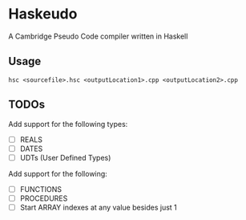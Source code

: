 # Haskeudo
A Cambridge Pseudo Code compiler written in Haskell

## Usage
`hsc <sourcefile>.hsc <outputLocation1>.cpp <outputLocation2>.cpp`



## TODOs
Add support for the following types:
- [ ] REALS
- [ ] DATES
- [ ] UDTs (User Defined Types)

Add support for the following:
- [ ] FUNCTIONS
- [ ] PROCEDURES
- [ ] Start ARRAY indexes at any value besides just 1
